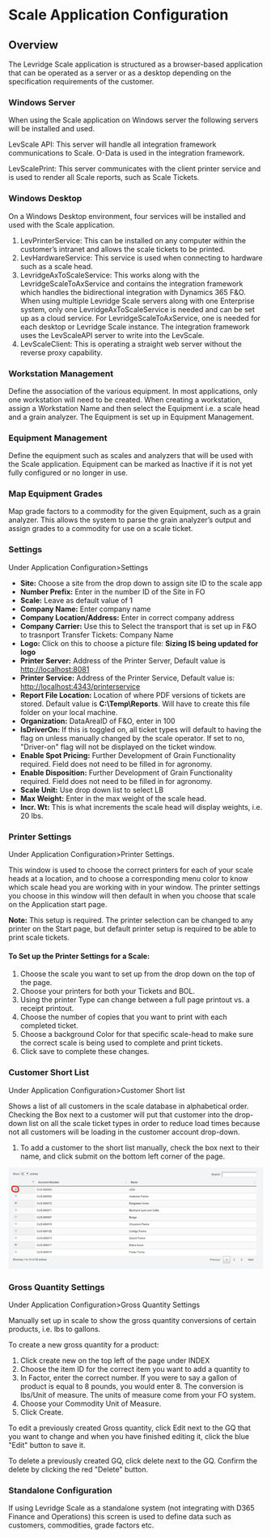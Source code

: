 ﻿# Scale Application Configuration

## Overview

The Levridge Scale application is structured as a browser-based application that can be operated as a server or as a desktop depending on the specification requirements of the customer.

### Windows Server

When using the Scale application on Windows server the following servers will be installed and used.

LevScale API: This server will handle all integration framework communications to Scale. O-Data is used in the integration framework.

LevScalePrint: This server communicates with the client printer service and is used to render all Scale reports, such as Scale Tickets.

### Windows Desktop

On a Windows Desktop environment, four services will be installed and used with the Scale application.

1. LevPrinterService: This can be installed on any computer within the customer’s intranet and allows the scale tickets to be printed. 
2. LevHardwareService: This service is used when connecting to hardware such as a scale head.
3. LevridgeAxToScaleService: This works along with the LevridgeScaleToAxService and contains the integration framework which handles the bidirectional integration with Dynamics 365 F&O.  When using multiple Levridge Scale servers along with one Enterprise system, only one LevridgeAxToScaleService is needed and can be set up as a cloud service. For LevridgeScaleToAxService, one is needed for each desktop or Levridge Scale instance. The integration framework uses the LevScaleAPI server to write into the LevScale.
4. LevScaleClient: This is operating a straight web server without the reverse proxy capability.

### Workstation Management
Define the association of the various equipment. In most applications, only one workstation will need to be created. When creating a workstation, assign a Workstation Name and then select the Equipment i.e. a scale head and a grain analyzer. The Equipment is set up in Equipment Management.

### Equipment Management
Define the equipment such as scales and analyzers that will be used with the Scale application.  Equipment can be marked as Inactive if it is not yet fully configured or no longer in use.

### Map Equipment Grades
Map grade factors to a commodity for the given Equipment, such as a grain analyzer. This allows the system to parse the grain analyzer’s output and assign grades to a commodity for use on a scale ticket.

### Settings

Under Application Configuration>Settings 

- **Site:** Choose a site from the drop down to assign site ID to the scale app
- **Number Prefix:** Enter in the number ID of the Site in FO
- **Scale:** Leave as default value of 1
- **Company Name:** Enter company name
- **Company Location/Address:** Enter in correct company address
- **Company Carrier:** Use this to Select the transport that is set up in F&O to trasnport Transfer Tickets: Company Name
- **Logo:** Click on this to choose a picture file: **Sizing IS being updated for logo**
- **Printer Server:** Address of the Printer Server, Default value is <http://localhost:8081>
- **Printer Service:** Address of the Printer Service, Default value is: <http://localhost:4343/printerservice>
- **Report File Location:** Location of where PDF versions of tickets are stored. Default value is **C:\Temp\Reports**. Will have to create this file folder on your local machine. 
- **Organization:** DataAreaID of F&O, enter in 100
- **IsDriverOn:** If this is toggled on, all ticket types will default to having the flag on unless manually changed by the scale operator. If set to no, "Driver-on" flag will not be displayed on the ticket window. 
- **Enable Spot Pricing:** Further Development of Grain Functionality required. Field does not need to be filled in for agronomy. 
- **Enable Disposition:** Further Development of Grain Functionality required. Field does not need to be filled in for agronomy.
- **Scale Unit:** Use drop down list to select LB
- **Max Weight:** Enter in the max weight of the scale head. 
- **Incr. Wt:** This is what increments the scale head will display weights, i.e. 20 lbs. 

### Printer Settings
 
Under Application Configuration>Printer Settings.

This window is used to choose the correct printers for each of your scale heads at a location, and to choose a corresponding menu color to know which scale head you are working with in your window. The printer settings you choose in this window will then default in when you choose that scale on the Application start page. 

**Note:** This setup is required. The printer selection can be changed to any printer on the Start page, but default printer setup is required to be able to print scale tickets. 

#### To Set up the Printer Settings for a Scale: 
1. Choose the scale you want to set up from the drop down on the top of the page. 
2. Choose your printers for both your Tickets and BOL.
3. Using the printer Type can change between a full page printout vs. a receipt printout. 
4. Choose the number of copies that you want to print with each completed ticket.
5. Choose a background Color for that specific scale-head to make sure the correct scale is being used to complete and print tickets. 
6. Click save to complete these changes. 

### Customer Short List

Under Application Configuration>Customer Short list

Shows a list of all customers in the scale database in alphabetical order. Checking the Box next to a customer will put that customer into the drop-down list on all the scale ticket types in order to reduce load times because not all customers will be loading in the customer account drop-down. 

1. To add a customer to the short list manually, check the box next to their name, and click submit on the bottom left corner of the page. 

![Scale Customer Short List.](.\assets\images\ScaleApp\CustomerShortList.png "Scale Customer Short List")

### Gross Quantity Settings
Under Application Configuration>Gross Quantity Settings

Manually set up in scale to show the gross quantity conversions of certain products, i.e. lbs to gallons. 

To create a new gross quantity for a product:
1. Click create new on the top left of the page under INDEX
2. Choose the item ID for the correct item you want to add a quantity to
3. In Factor, enter the correct number. If you were to say a gallon of product is equal to 8 pounds, you would enter 8. The conversion is lbs/Unit of measure. The units of measure come from your FO system. 
4. Choose your Commodity Unit of Measure.
5. Click Create. 

To edit a previously created Gross quantity, click Edit next to the GQ that you want to change and when you have finished editing it, click the blue "Edit" button to save it. 

To delete a previously created GQ, click delete next to the GQ. Confirm the delete by clicking the red "Delete" button. 

### Standalone Configuration
If using Levridge Scale as a standalone system (not integrating with D365 Finance and Operations) this screen is used to define data such as customers, commodities, grade factors etc.